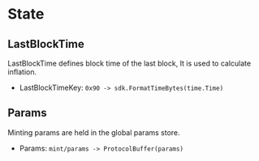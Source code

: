 <!--
order: 2
-->

# State

## LastBlockTime

LastBlockTime defines block time of the last block, It is used to calculate inflation.

- LastBlockTimeKey: `0x90 -> sdk.FormatTimeBytes(time.Time)`

## Params

Minting params are held in the global params store.

- Params: `mint/params -> ProtocolBuffer(params)`
